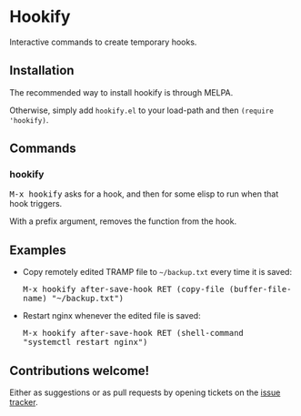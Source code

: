 # Hookify

Interactive commands to create temporary hooks.

## Installation

The recommended way to install hookify is through MELPA.

Otherwise, simply add `hookify.el` to your load-path and then `(require 'hookify)`.

## Commands

### hookify

<kbd>M-x hookify</kbd> asks for a hook, and then for some elisp to run when that hook triggers.

With a prefix argument, removes the function from the hook.

## Examples

* Copy remotely edited TRAMP file to `~/backup.txt` every time it is saved:

  <kbd>M-x hookify after-save-hook RET (copy-file (buffer-file-name) "~/backup.txt")</kbd>

* Restart nginx whenever the edited file is saved:

  <kbd>M-x hookify after-save-hook RET (shell-command "systemctl restart nginx")</kbd>

## Contributions welcome!

Either as suggestions or as pull requests by opening tickets on the
[issue tracker](https://github.com/Silex/hookify/issues).
